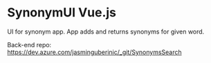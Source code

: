 # SynonymUI Vue.js
UI for synonym app. App adds and returns synonyms for given word.

Back-end repo: https://dev.azure.com/jasminguberinic/_git/SynonymsSearch

